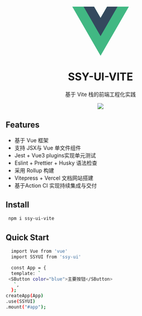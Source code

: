 <p align="center">
<div style="width:150px;margin:auto;">
<svg xmlns="http://www.w3.org/2000/svg" viewBox="0 0 261 226"><path d="M161.096.001l-30.225 52.351L100.647.001H-.005l130.877 226.688L261.749.001z" fill="#41b883"/><path d="M161.096.001l-30.225 52.351L100.647.001H52.346l78.526 136.01L209.398.001z" fill="#34495e"/></svg>
</div>
</p>
<h1 align="center">SSY-UI-VITE</h1>
<p align="center">
  基于 Vite 栈的前端工程化实践 


<p align="center">
  <img src=https://img.shields.io/github/license/hitman75874/hitman47?color=red">

</p>

## Features

- 基于 Vue 框架
- 支持 JSX与 Vue 单文件组件
- Jest + Vue3 plugins实现单元测试
- Eslint + Prettier + Husky 语法检查
- 采用 Rollup 构建
- Vitepress + Vercel 文档网站搭建
- 基于Action CI 实现持续集成与交付

## Install
``` bash
 npm i ssy-ui-vite
```

## Quick Start
```bash
  import Vue from 'vue'
  import SSYUI from 'ssy-ui'

  const App = {
  template: `
 <SButton color="blue">主要按钮</SButton>
   `,
  };
createApp(App)
.use(SSYUI)
.mount("#app");
```
